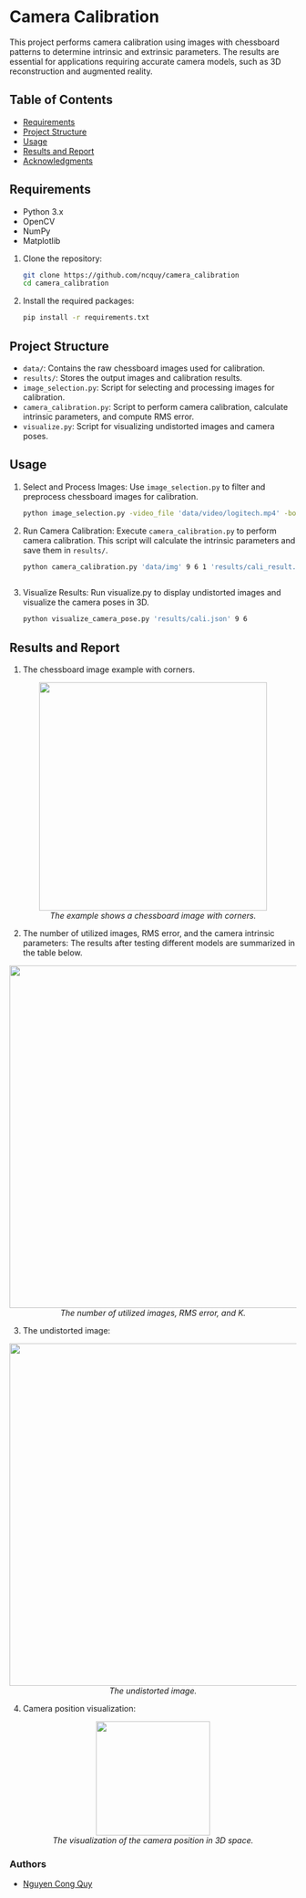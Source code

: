# Camera Calibration

This project performs camera calibration using images with chessboard patterns to determine intrinsic and extrinsic parameters. The results are essential for applications requiring accurate camera models, such as 3D reconstruction and augmented reality.

## Table of Contents
- [Requirements](#requirements)
- [Project Structure](#project-structure)
- [Usage](#usage)
- [Results and Report](#results-and-report)
- [Acknowledgments](#acknowledgments)

## Requirements
- Python 3.x
- OpenCV
- NumPy
- Matplotlib

1. Clone the repository:

   ```bash
   git clone https://github.com/ncquy/camera_calibration
   cd camera_calibration

2. Install the required packages:
   ```bash
   pip install -r requirements.txt

## Project Structure
- `data/`: Contains the raw chessboard images used for calibration.
- `results/`: Stores the output images and calibration results.
- `image_selection.py`: Script for selecting and processing images for calibration.
- `camera_calibration.py`: Script to perform camera calibration, calculate intrinsic parameters, and compute RMS error.
- `visualize.py`: Script for visualizing undistorted images and camera poses.

## Usage
1. Select and Process Images:
   Use `image_selection.py` to filter and preprocess chessboard images for calibration.
   ```bash
   python image_selection.py -video_file 'data/video/logitech.mp4' -board_pattern 9 6 -save_path 'data/img'


2. Run Camera Calibration:
   Execute `camera_calibration.py` to perform camera calibration. This script will calculate the intrinsic parameters and save them in `results/`.
   ```bash
   python camera_calibration.py 'data/img' 9 6 1 'results/cali_result.json'
  

3. Visualize Results:
   Run visualize.py to display undistorted images and visualize the camera poses in 3D.
   ```bash
   python visualize_camera_pose.py 'results/cali.json' 9 6


## Results and Report
1. The chessboard image example with corners.
<p align='center'>
  <img width="400px" src="https://github.com/ncquy/camera_calibration/blob/main/data/img_coner.png" />
  <br/>
  <i> The example shows a chessboard image with corners.</i>
</p>

2.  The number of utilized images, RMS error, and the camera intrinsic parameters:
The results after testing different models are summarized in the table below.
<p align='center'>
  <img width="600px" src="https://github.com/ncquy/camera_calibration/blob/main/data/cali_results.png" />
  <br/>
  <i> The number of utilized images, RMS error, and K.</i>
</p>

3.  The undistorted image:
<p align='center'>
  <img width="600px" src="https://github.com/ncquy/camera_calibration/blob/main/data/undistort.png" />
  <br/>
  <i> The undistorted image.</i>
</p>

4.  Camera position visualization:
<p align='center'>
  <img width="200px" src="https://github.com/ncquy/camera_calibration/blob/main/data/cam_pos.png" />
  <br/>
  <i> The visualization of the camera position in 3D space.</i>
</p>

### Authors
* [Nguyen Cong Quy](https://github.com/ncquy)

